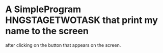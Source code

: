 # A SimpleProgram HNGSTAGETWOTASK that print my name to the screen
after clicking on the button that appears on the screen.
